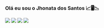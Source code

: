 ### Olá eu sou o Jhonata dos Santos 📈🖥️📉

<img src="{![Gmail](https://img.shields.io/badge/Gmail-D14836?style=for-the-badge&logo=gmail&logoColor=white)
}" />
<img src="{![Instagram](https://img.shields.io/badge/Instagram-%23E4405F.svg?style=for-the-badge&logo=Instagram&logoColor=white)
}" />
<img src="{![LinkedIn](https://img.shields.io/badge/linkedin-%230077B5.svg?style=for-the-badge&logo=linkedin&logoColor=white)
}" />
<img src="{![WhatsApp](https://img.shields.io/badge/WhatsApp-25D366?style=for-the-badge&logo=whatsapp&logoColor=white)
}" />

<!--
**Jhonatasantosdev/Jhonatasantosdev** is a ✨ _special_ ✨ repository because its `README.md` (this file) appears on your GitHub profile.

Here are some ideas to get you started:

- 🔭 I’m currently working on ...
- 🌱 I’m currently learning ...
- 👯 I’m looking to collaborate on ...
- 🤔 I’m looking for help with ...
- 💬 Ask me about ...
- 📫 How to reach me: ...
- 😄 Pronouns: ...
- ⚡ Fun fact: ...
-->
